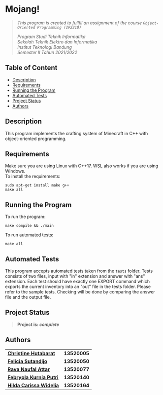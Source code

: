 # Mojang!

> _This program is created to fullfil an assignment of the course `Object-Oriented Programming (IF2210)`_ <br/>
>
> _Program Studi Teknik Informatika <br/>
> Sekolah Teknik Elektro dan Informatika <br/>
> Institut Teknologi Bandung <br/>
> Semester II Tahun 2021/2022 <br/>_

## Table of Content
* [Description](#Description)
* [Requirements](#Requirements)
* [Running the Program](#Running-the-Program)
* [Automated Tests](#Automated-Tests)
* [Project Status](#Project-Status)
* [Authors](#Authors)

## Description
This program implements the crafting system of Minecraft in C++ with object-oriented programming.

## Requirements
Make sure you are using Linux with C++17. WSL also works if you are using Windows.  
To install the requirements:
```
sudo apt-get install make g++
make all
```

## Running the Program
To run the program:
```
make compile && ./main
```
To run automated tests:
```
make all
```

## Automated Tests
This program accepts automated tests taken from the `tests` folder. Tests consists of two files, input with "in" extension and answer with "ans" extension. Each test should have exactly one EXPORT command which exports the current inventory into an "out" file in the tests folder. Please refer to the sample tests. Checking will be done by comparing the answer file and the output file.

## Project Status
> **Project is: _complete_**

## Authors
<table>
    <tr>
      <td><a href="https://github.com/chryes220"><b>Christine Hutabarat</b></a></td>
      <td><b>13520005</b></td>
    </tr>
    <tr>
      <td><a href="https://github.com/FelineJTD"><b>Felicia Sutandijo</b></a></td>
      <td><b>13520050</b></td>
    </tr>
    <tr>
      <td><a href="https://github.com/sivaren"><b>Rava Naufal Attar</b></a></td>
      <td><b>13520077</b></td>
    </tr>
    <tr>
      <td><a href="https://github.com/febryola"><b>Febryola Kurnia Putri</b></a></td>
      <td><b>13520140</b></td>
    </tr>
    <tr>
      <td><a href="https://github.com/hcarissa"><b>Hilda Carissa Widelia</b></a></td>
      <td><b>13520164</b></td>
    </tr>
</table>